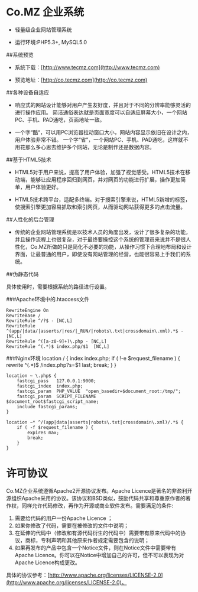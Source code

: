 # Co.MZ 企业系统

- 轻量级企业网站管理系统

- 运行环境:PHP5.3+, MySQL5.0

##系统预览

- 系统下载：[http://www.tecmz.com](http://www.tecmz.com)

- 预览地址：[http://co.tecmz.com](http://co.tecmz.com)



##各种设备自适应

- 响应式的网站设计能够对用户产生友好度，并且对于不同的分辨率能够灵活的进行操作应用。 简洁通俗表达就是页面宽度可以自适应屏幕大小，一个网站PC、手机、PAD通吃，页面地址一致。

- 一个字“酷“，可以用PC浏览器拉动窗口大小，网站内容显示依旧在设计之内，用户体验非常不错。 一个字“省”，一个网站PC、手机、PAD通吃，这样就不用花那么多心思去维护多个网站，无论是制作还是数据内容。


##基于HTML5技术

- HTML5对于用户来说，提高了用户体验，加强了视觉感受。HTML5技术在移动端，能够让应用程序回归到网页，并对网页的功能进行扩展，操作更加简单，用户体验更好。 

- HTML5技术跨平台，适配多终端。对于搜索引擎来说，HTML5新增的标签，使搜索引擎更加容易抓取和索引网页，从而驱动网站获得更多的点击流量。


##人性化的后台管理

- 传统的企业网站管理系统是以技术人员的角度出发，设计了很多复杂的功能，并且操作流程上也很复杂，对于最终要操控这个系统的管理员来说并不是很人性化，Co.MZ所做的只是简化不必要的功能，从操作习惯下合理地布局和设计界面，让最普通的用户，即使没有网站管理的经营，也能很容易上手我们的系统。


##伪静态代码

具体使用时，需要根据系统的路径进行设置。

###Apache环境中的.htaccess文件

	RewriteEngine On
	RewriteBase /
	RewriteRule ^/?$ - [NC,L]
	RewriteRule ^(app/|data/|asserts/|res/|_RUN/|robots\.txt|crossdomain\.xml).*$ - [NC,L]
	RewriteRule ^([a-z0-9]+)\.php - [NC,L]
	RewriteRule ^(.*)$ index.php/$1  [NC,L] 

###Nginx环境
	location / {
    	index index.php;
    	if ( !-e $request_filename ) {
            rewrite ^(.*)$ /index.php?s=$1 last;
            break;
        }
    }

    location ~ \.php$ {
        fastcgi_pass   127.0.0.1:9000;
        fastcgi_index  index.php;
        fastcgi_param  PHP_VALUE  "open_basedir=$document_root:/tmp/";
        fastcgi_param  SCRIPT_FILENAME  $document_root$fastcgi_script_name;
        include fastcgi_params;
    }

    location ~* ^/(app|data|asserts|robots\.txt|crossdomain\.xml)/.*$ {
        if ( -f $request_filename ) {
            expires max;
            break;
        }
    }

# 许可协议

Co.MZ企业系统遵循Apache2开源协议发布。Apache Licence是著名的非盈利开源组织Apache采用的协议。该协议和BSD类似，鼓励代码共享和尊重原作者的著作权，同样允许代码修改，再作为开源或商业软件发布。需要满足的条件:

1. 需要给代码的用户一份Apache Licence ；
2. 如果你修改了代码，需要在被修改的文件中说明；
3. 在延伸的代码中（修改和有源代码衍生的代码中）需要带有原来代码中的协议，商标，专利声明和其他原来作者规定需要包含的说明；
4. 如果再发布的产品中包含一个Notice文件，则在Notice文件中需要带有Apache Licence。你可以在Notice中增加自己的许可，但不可以表现为对Apache Licence构成更改。

具体的协议参考：[http://www.apache.org/licenses/LICENSE-2.0](http://www.apache.org/licenses/LICENSE-2.0)。